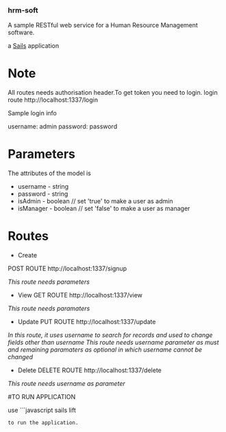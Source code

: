 ### hrm-soft
A sample RESTful web service for a Human Resource Management software. 

a [Sails](http://sailsjs.org) application

# Note 
All routes needs authorisation header.To get token you need to login.
login route 
http://localhost:1337/login

Sample login info

username: admin
password: password

# Parameters

The attributes of the model is

* username  -   string 
* password  -   string
* isAdmin   -   boolean // set 'true' to make a user as admin
* isManager -   boolean // set 'false' to make a user as manager

# Routes

* Create

POST ROUTE
http://localhost:1337/signup

_This route needs parameters_


* View
GET ROUTE
http://localhost:1337/view

_This route needs paramaters_

* Update
PUT ROUTE
http://localhost:1337/update

*In this route, it uses username to search for records and used to change fields other than username*
_This route needs username parameter as must and remaining paramaters as optional in which username cannot be changed_

* Delete
DELETE ROUTE
http://localhost:1337/delete

_This route needs username as parameter_ 

#TO RUN APPLICATION

use ```javascript
sails lift
``` 
to run the application.